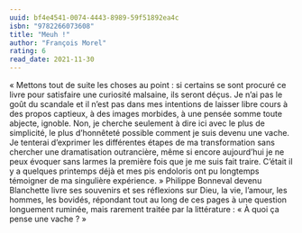 ```yaml
---
uuid: bf4e4541-0074-4443-8989-59f51892ea4c
isbn: "9782266073608"
title: "Meuh !"
author: "François Morel"
rating: 6
read_date: 2021-11-30
---
```


« Mettons tout de suite les choses au point : si certains se sont procuré ce livre pour satisfaire une curiosité malsaine, ils seront déçus. Je n’ai pas le goût du scandale et il n’est pas dans mes intentions de laisser libre cours à des propos captieux, à des images morbides, à une pensée somme toute abjecte, ignoble. Non, je cherche seulement à dire ici avec le plus de simplicité, le plus d’honnêteté possible comment je suis devenu une vache. Je tenterai d’exprimer les différentes étapes de ma transformation sans chercher une dramatisation outrancière, même si encore aujourd’hui je ne peux évoquer sans larmes la première fois que je me suis fait traire. C’était il y a quelques printemps déjà et mes pis endoloris ont pu longtemps témoigner de ma singulière expérience. » Philippe Bonneval devenu Blanchette livre ses souvenirs et ses réflexions sur Dieu, la vie, l’amour, les hommes, les bovidés, répondant tout au long de ces pages à une question longuement ruminée, mais rarement traitée par la littérature : « À quoi ça pense une vache ? »
